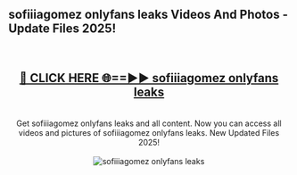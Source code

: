 <h2>sofiiiagomez onlyfans leaks Videos And Photos - Update Files 2025!</h2>
<br>
<div align="center">
<h2><a href="https://top-ai-tools.click/QrbHav" rel="nofollow">🔴 CLICK HERE 🌐==►► sofiiiagomez onlyfans leaks</a></h2>
<br>
Get sofiiiagomez onlyfans leaks and all content. Now you can access all videos and pictures of sofiiiagomez onlyfans leaks. New Updated Files 2025!
<br>
<br>
<a href="https://top-ai-tools.click/QrbHav" rel="nofollow" data-target="animated-image.originalLink"><img src="https://i.ibb.co.com/WyWwxjT/player-gif2.gif" alt="sofiiiagomez onlyfans leaks" style="max-width: 100%; display: inline-block;" data-target="animated-image.originalImage"></a>
</div>
<br>
